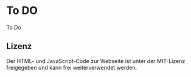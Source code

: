 # To DO

To Do

## Lizenz

Der HTML- und JavaScript-Code zur Webseite ist unter der MIT-Lizenz freigegeben und kann frei weiterverwendet werden.
